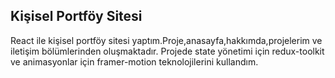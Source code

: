 Kişisel Portföy Sitesi
----

React ile kişisel portföy sitesi yaptım.Proje,anasayfa,hakkımda,projelerim ve iletişim bölümlerinden oluşmaktadır.  Projede state yönetimi için redux-toolkit  ve animasyonlar için framer-motion teknolojilerini kullandım.
